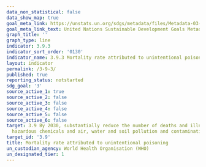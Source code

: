 ```yaml
---
data_non_statistical: false
data_show_map: true
goal_meta_link: https://unstats.un.org/sdgs/metadata/files/Metadata-03-09-03.pdf
goal_meta_link_text: United Nations Sustainable Development Goals Metadata (PDF 213 KB)
graph_title: ''
graph_type: line
indicator: 3.9.3
indicator_sort_order: '0130'
indicator_name: 3.9.3 Mortality rate attributed to unintentional poisoning
layout: indicator
permalink: /3-9-3/
published: true
reporting_status: notstarted
sdg_goal: '3'
source_active_1: true
source_active_2: false
source_active_3: false
source_active_4: false
source_active_5: false
source_active_6: false
target: 3.9 By 2030, substantially reduce the number of deaths and illnesses from
  hazardous chemicals and air, water and soil pollution and contamination
target_id: '3.9'
title: Mortality rate attributed to unintentional poisoning
un_custodian_agency: World Health Organisation (WHO)
un_designated_tier: 1
---
```

